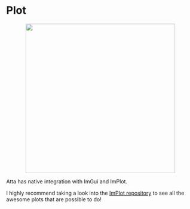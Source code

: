 <!--
title: Plots
description: How to plot data in atta using ImPlot
image: https://storage.googleapis.com/atta-images/docs/tutorial/plots/2022-08-19.png
-->
# Plot

<div align="center">
  <img src="https://storage.googleapis.com/atta-images/docs/tutorial/plots/2022-08-19.png" height="400">
</div>

Atta has native integration with ImGui and ImPlot.

I highly recommend taking a look into the [ImPlot repository](https://github.com/epezent/implot) to see all the awesome plots that are possible to do!
